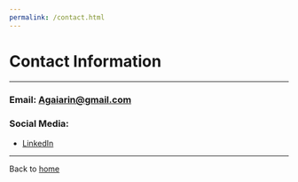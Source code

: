 ```yaml
---
permalink: /contact.html
---
```

# Contact Information
---
### Email: Agaiarin@gmail.com
### Social Media:
- [LinkedIn](https://www.linkedin.com/in/alessandro-gaiarin-1058221a3/)


---
Back to [home]()
